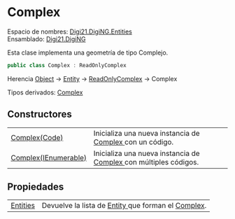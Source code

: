 # Complex

Espacio de nombres: [Digi21.DigiNG.Entities](../)  
Ensamblado: [Digi21.DigiNG](../../)

Esta clase implementa una geometría de tipo Complejo.

```csharp
public class Complex : ReadOnlyComplex
```

Herencia [Object](https://docs.microsoft.com/en-us/dotnet/api/system.object?view=net-5.0) → [Entity](../entity/) → [ReadOnlyComplex](../readonlycomplex/) → Complex

Tipos derivados: [Complex](./)

## Constructores

|  |  |
| :--- | :--- |
| [Complex\(Code\)](constructores.md#complex-code) | Inicializa una nueva instancia de [Complex ](./)con un código. |
| [Complex\(IEnumerable\)](constructores.md#complex-ienumerable) | Inicializa una nueva instancia de [Complex ](./)con múltiples códigos. |

## Propiedades

|  |  |
| :--- | :--- |
| [Entities](propiedades/entities.md) | Devuelve la lista de [Entity ](../entity/)que forman el [Complex](./). |

